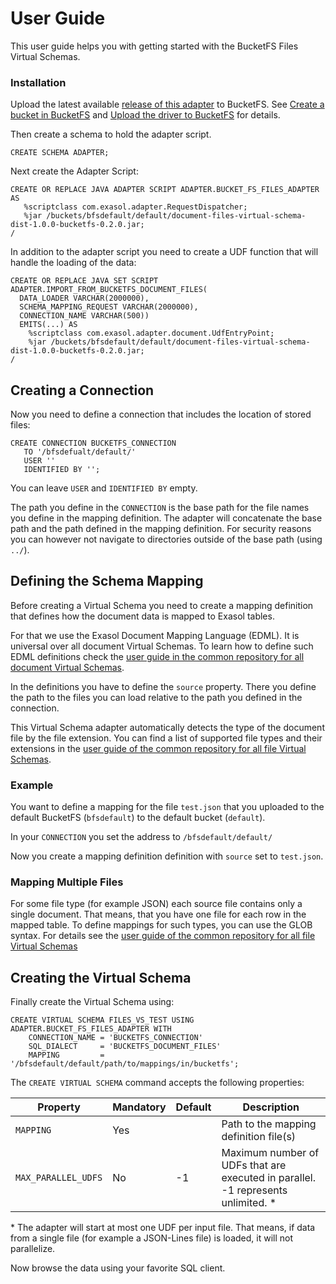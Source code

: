 # User Guide

This user guide helps you with getting started with the BucketFS Files Virtual Schemas.

### Installation
 
Upload the latest available [release of this adapter](https://github.com/exasol/bucketfs-document-files-virtual-schema/releases) to BucketFS.
See [Create a bucket in BucketFS](https://docs.exasol.com/administration/on-premise/bucketfs/create_new_bucket_in_bucketfs_service.htm) and [Upload the driver to BucketFS](https://docs.exasol.com/administration/on-premise/bucketfs/accessfiles.htm) for details.

Then create a schema to hold the adapter script.

```
CREATE SCHEMA ADAPTER;
```

Next create the Adapter Script:
 ```
CREATE OR REPLACE JAVA ADAPTER SCRIPT ADAPTER.BUCKET_FS_FILES_ADAPTER AS
    %scriptclass com.exasol.adapter.RequestDispatcher;
    %jar /buckets/bfsdefault/default/document-files-virtual-schema-dist-1.0.0-bucketfs-0.2.0.jar;
/
```

In addition to the adapter script you need to create a UDF function that will handle the loading of the data:
```
CREATE OR REPLACE JAVA SET SCRIPT ADAPTER.IMPORT_FROM_BUCKETFS_DOCUMENT_FILES(
  DATA_LOADER VARCHAR(2000000),
  SCHEMA_MAPPING_REQUEST VARCHAR(2000000),
  CONNECTION_NAME VARCHAR(500))
  EMITS(...) AS
    %scriptclass com.exasol.adapter.document.UdfEntryPoint;
    %jar /buckets/bfsdefault/default/document-files-virtual-schema-dist-1.0.0-bucketfs-0.2.0.jar;
/
```

## Creating a Connection
 
Now you need to define a connection that includes the location of stored files:

 ```
CREATE CONNECTION BUCKETFS_CONNECTION
    TO '/bfsdefualt/default/'
    USER ''
    IDENTIFIED BY '';
```

You can leave `USER` and `IDENTIFIED BY` empty.

The path you define in the `CONNECTION` is the base path for the file names you define in the mapping definition.
The adapter will concatenate the base path and the path defined in the mapping definition. 
For security reasons you can however not navigate to directories outside of the base path (using `../`). 

## Defining the Schema Mapping

Before creating a Virtual Schema you need to create a mapping definition that defines how the document data is mapped to Exasol tables.

For that we use the Exasol Document Mapping Language (EDML). It is universal over all document Virtual Schemas. 
To learn how to  define such EDML definitions check the [user guide in the common repository for all document Virtual Schemas](https://github.com/exasol/virtual-schema-common-document/doc/user_guide/edml_user_guide.md).

In the definitions you have to define the `source` property. 
There you define the path to the files you can load relative to the path you defined in the connection.

This Virtual Schema adapter automatically detects the type of the document file by the file extension.
You can find a list of supported file types and their extensions in the [user guide of the common repository for all file Virtual Schemas](https://github.com/exasol/virtual-schema-common-document-files/doc/user_guide/user_guide.md).

### Example

You want to define a mapping for the file `test.json` that you uploaded to the default BucketFS (`bfsdefault`) to the default bucket (`default`).

In your `CONNECTION` you set the address to `/bfsdefault/default/`

Now you create a mapping definition definition with `source` set to `test.json`. 

### Mapping Multiple Files

For some file type (for example JSON) each source file contains only a single document. 
That means, that you have one file for each row in the mapped table.
To define mappings for such types, you can use the GLOB syntax.
For details see the [user guide of the common repository for all file Virtual Schemas](https://github.com/exasol/virtual-schema-common-document-files/doc/user_guide/user_guide.md#mapping-multiple-files)


## Creating the Virtual Schema

Finally create the Virtual Schema using:

```
CREATE VIRTUAL SCHEMA FILES_VS_TEST USING ADAPTER.BUCKET_FS_FILES_ADAPTER WITH
    CONNECTION_NAME = 'BUCKETFS_CONNECTION'
    SQL_DIALECT     = 'BUCKETFS_DOCUMENT_FILES'
    MAPPING         = '/bfsdefault/default/path/to/mappings/in/bucketfs';
```

The `CREATE VIRTUAL SCHEMA` command accepts the following properties:

| Property          | Mandatory   |  Default      |   Description                                                                   |
|-------------------|-------------|---------------|---------------------------------------------------------------------------------|
|`MAPPING`          | Yes         |               | Path to the mapping definition file(s)                                          |
|`MAX_PARALLEL_UDFS`| No          | -1            | Maximum number of UDFs that are executed in parallel. -1 represents unlimited. *| 
 
 \* The adapter will start at most one UDF per input file. 
 That means, if data from a single file (for example a JSON-Lines file) is loaded, it will not parallelize.
 
Now browse the data using your favorite SQL client.
